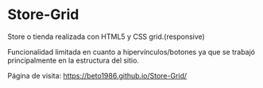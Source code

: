 # Store-Grid

Store o tienda realizada con HTML5 y CSS grid.(responsive)

Funcionalidad limitada en cuanto a hipervínculos/botones ya que se trabajó principalmente en la estructura del sitio.

Página de visita: https://beto1986.github.io/Store-Grid/
